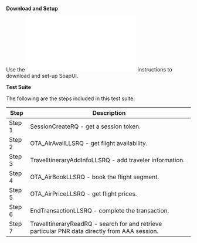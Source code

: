 **Download and Setup**

Use the ![README.md](/SabreAPIsTestSuites/README.md) instructions to download and
set-up SoapUI.

**Test Suite**

The following are the steps included in this test suite:

| **Step** | **Description**                                                                                             |
|----------|-------------------------------------------------------------------------------------------------------------|
| Step 1   | SessionCreateRQ - get a session token.                                                         |
| Step 2   | OTA_AirAvailLLSRQ - get flight availability.                                                   |
| Step 3   | TravelItineraryAddInfoLLSRQ - add traveler information.                                        |
| Step 4   | OTA_AirBookLLSRQ - book the flight segment.                                                    |
| Step 5   | OTA_AirPriceLLSRQ - get flight prices.                                                         |
| Step 6   | EndTransactionLLSRQ - complete the transaction.                                                |
| Step 7   | TravelItineraryReadRQ - search for and retrieve particular PNR data directly from AAA session. |
